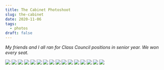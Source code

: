 ```yaml
---
title: The Cabinet Photoshoot
slug: the-cabinet
date: 2020-11-06
tags:
  - photos
draft: false
---
```

*My friends and I all ran for Class Council positions in senior year. We won every seat.*

![](/assets/the-cabinet-DSC00288.jpg)
![](/assets/the-cabinet-DSC00292.jpg)
![](/assets/the-cabinet-DSC00300.jpg)
![](/assets/the-cabinet-DSC00301.jpg)
![](/assets/the-cabinet-DSC00310.jpg)
![](/assets/the-cabinet-DSC00316.jpg)
![](/assets/the-cabinet-DSC00337.jpg)
![](/assets/the-cabinet-DSC00341.jpg)
![](/assets/the-cabinet-DSC00344.jpg)
![](/assets/the-cabinet-DSC00354.jpg)
![](/assets/the-cabinet-DSC00360.jpg)
![](/assets/the-cabinet-DSC00370.jpg)
![](/assets/the-cabinet-DSC00374.jpg)
![](/assets/the-cabinet-DSC00384.jpg)
![](/assets/the-cabinet-DSC00388.jpg)
![](/assets/the-cabinet-DSC00414.jpg)
